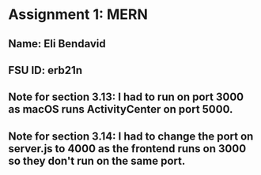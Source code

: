 # Assignment 1: MERN
## Name: Eli Bendavid
## FSU ID: erb21n
## Note for section 3.13: I had to run on port 3000 as macOS runs ActivityCenter on port 5000.
## Note for section 3.14: I had to change the port on server.js to 4000 as the frontend runs on 3000 so they don't run on the same port.
